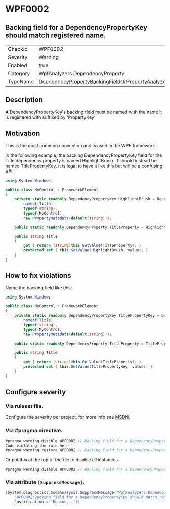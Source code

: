 # WPF0002
## Backing field for a DependencyPropertyKey should match registered name.

<!-- start generated table -->
<table>
<tr>
  <td>CheckId</td>
  <td>WPF0002</td>
</tr>
<tr>
  <td>Severity</td>
  <td>Warning</td>
</tr>
<tr>
  <td>Enabled</td>
  <td>true</td>
</tr>
<tr>
  <td>Category</td>
  <td>WpfAnalyzers.DependencyProperty</td>
</tr>
<tr>
  <td>TypeName</td>
  <td><a href="https://github.com/DotNetAnalyzers/WpfAnalyzers/blob/master/WpfAnalyzers.Analyzers/DependencyPropertyBackingFieldOrPropertyAnalyzer.cs">DependencyPropertyBackingFieldOrPropertyAnalyzer</a></td>
</tr>
</table>
<!-- end generated table -->

## Description

A DependencyPropertyKey's backing field must be named with the name it is registered with suffixed by 'PropertyKey'

## Motivation

This is the most common convention and is used in the WPF framework.

In the following example, the backing DependencyPropertyKey field for the Title dependency property is named HighlightBrush. It should instead be named TitlePropertyKey.
It is legal to have it like this but will be a confusing API.

```C#
using System.Windows;

public class MyControl : FrameworkElement
{
    private static readonly DependencyPropertyKey HighlightBrush = DependencyProperty.RegisterReadOnly(
        nameof(Title),
        typeof(string),
        typeof(MyControl),
        new PropertyMetadata(default(string)));

    public static readonly DependencyProperty TitleProperty = HighlightBrush.DependencyProperty;

    public string Title
    {
        get { return (string)this.GetValue(TitleProperty); }
        protected set { this.SetValue(HighlightBrush, value); }
    }
}
```

## How to fix violations

Name the backing field like this:

```C#
using System.Windows;

public class MyControl : FrameworkElement
{
    private static readonly DependencyPropertyKey TitlePropertyKey = DependencyProperty.RegisterReadOnly(
        nameof(Title),
        typeof(string),
        typeof(MyControl),
        new PropertyMetadata(default(string)));

    public static readonly DependencyProperty TitleProperty = TitlePropertyKey.DependencyProperty;

    public string Title
    {
        get { return (string)this.GetValue(TitleProperty); }
        protected set { this.SetValue(TitlePropertyKey, value); }
    }
}
```

<!-- start generated config severity -->
## Configure severity

### Via ruleset file.

Configure the severity per project, for more info see [MSDN](https://msdn.microsoft.com/en-us/library/dd264949.aspx).

### Via #pragma directive.
```C#
#pragma warning disable WPF0002 // Backing field for a DependencyPropertyKey should match registered name.
Code violating the rule here
#pragma warning restore WPF0002 // Backing field for a DependencyPropertyKey should match registered name.
```

Or put this at the top of the file to disable all instances.
```C#
#pragma warning disable WPF0002 // Backing field for a DependencyPropertyKey should match registered name.
```

### Via attribute `[SuppressMessage]`.

```C#
[System.Diagnostics.CodeAnalysis.SuppressMessage("WpfAnalyzers.DependencyProperty", 
    "WPF0002:Backing field for a DependencyPropertyKey should match registered name.", 
    Justification = "Reason...")]
```
<!-- end generated config severity -->